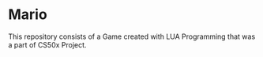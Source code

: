 # Mario

This repository consists of a Game created with LUA Programming that was a part of CS50x Project.
